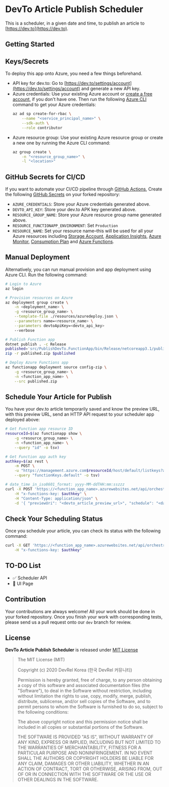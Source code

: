 # DevTo Article Publish Scheduler #

This is a scheduler, in a given date and time, to publish an article to [https://dev.to](https://dev.to).


## Getting Started ##

## Keys/Secrets ##

To deploy this app onto Azure, you need a few things beforehand.

* API key for dev.to: Go to [https://dev.to/settings/account](https://dev.to/settings/account) and generate a new API key.
* Azure credentials: Use your existing Azure account or [create a free account](https://azure.microsoft.com/free/?WT.mc_id=github-0000-juyoo), if you don't have one. Then run the following [Azure CLI](https://docs.microsoft.com/cli/azure/what-is-azure-cli?WT.mc_id=github-0000-juyoo) command to get your Azure credentials:
    ```bash
    az ad sp create-for-rbac \
        --name "<service_principal_name>" \
        --sdk-auth \
        --role contributor
    ```
* Azure resource group: Use your existing Azure resource group or create a new one by running the Azure CLI command:
    ```bash
    az group create \
        -n "<resource_group_name>" \
        -l "<location>"
    ```


## GitHub Secrets for CI/CD ##

If you want to automate your CI/CD pipeline through [GitHub Actions](https://docs.github.com/en/free-pro-team@latest/actions), Create the following [GitHub Secrets](https://docs.github.com/en/free-pro-team@latest/actions/reference/encrypted-secrets) on your forked repository:

* `AZURE_CREDENTIALS`: Store your Azure credentials generated above.
* `DEVTO_API_KEY`: Store your dev.to APK key generated above.
* `RESOURCE_GROUP_NAME`: Store your Azure resource group name generated above.
* `RESOURCE_FUNCTIONAPP_ENVIRONMENT`: Set `Production`
* `RESOURCE_NAME`: Set your resource name&ndash;this will be used for all your Azure resources including [Storage Account](https://docs.microsoft.com/azure/storage/common/storage-account-overview?WT.mc_id=github-0000-juyoo), [Application Insights](https://docs.microsoft.com/azure/azure-monitor/app/app-insights-overview?WT.mc_id=github-0000-juyoo), [Azure Monitor](https://docs.microsoft.com/azure/azure-monitor/overview?WT.mc_id=github-0000-juyoo), [Consumption Plan](https://docs.microsoft.com/azure/azure-functions/consumption-plan?WT.mc_id=github-0000-juyoo) and [Azure Functions](https://docs.microsoft.com/azure/azure-functions/functions-overview?WT.mc_id=github-0000-juyoo).


## Manual Deployment ##

Alternatively, you can run manual provision and app deployment using Azure CLI. Run the following command:

```bash
# Login to Azure
az login

# Provision resources on Azure
az deployment group create \
    -n <deployment_name> \
    -g <resource_group_name> \
    --template-file ./resources/azuredeploy.json \
    --parameters name=<resource_name> \
    --parameters devtoApiKey=<devto_api_key>
    --verbose

# Publish Function app
dotnet publish . -c Release
published='src/PublishDevTo.FunctionApp/bin/Release/netcoreapp3.1/publish'
zip -r published.zip $published

# Deploy Azure Functions app
az functionapp deployment source config-zip \
    -g <resource_group_name> \
    -n <function_app_name> \
    --src published.zip
```


## Schedule Your Article for Publish ##

You have your dev.to article temporarily saved and know the preview URL, with this preview URL, send an HTTP API request to your scheduler app deployed above:

```bash
# Get Function app resource ID
resourceId=$(az functionapp show \
    -g <resource_group_name> \
    -n <function_app_name> \
    --query "id" -o tsv)

# Get Function app auth key
authkey=$(az rest \
    -m POST \
    -u "https://management.azure.com$resourceId/host/default/listkeys?api-version=2020-06-01" \
    --query "functionKeys.default" -o tsv)

# date_time_in_iso8601_format: yyyy-MM-ddTHH:mm:sszzz
curl -X POST 'https://<function_app_name>.azurewebsites.net/api/orchestrators/schedules' \
    -H "x-functions-key: $authkey" \
    -H "Content-Type: application/json" \
    -d '{ "previewUri": "<devto_article_preview_url>", "schedule": "<date_time_in_iso8601_format>" }'
```


## Check Your Scheduling Status ##

Once you schedule your article, you can check its status with the following command:

```bash
curl -X GET 'https://<function_app_name>.azurewebsites.net/api/orchestrators/schedules' \
    -H "x-functions-key: $authkey"
```


## TO-DO List ##

* ✅ Scheduler API
* 🔲 UI Page


## Contribution ##

Your contributions are always welcome! All your work should be done in your forked repository. Once you finish your work with corresponding tests, please send us a pull request onto our `dev` branch for review.


## License ##

**DevTo Article Publish Scheduler** is released under [MIT License](http://opensource.org/licenses/MIT)

> The MIT License (MIT)
>
> Copyright (c) 2020 DevRel Korea (한국 DevRel 커뮤니티)
> 
> Permission is hereby granted, free of charge, to any person obtaining a copy of this software and associated documentation files (the "Software"), to deal in the Software without restriction, including without limitation the rights to use, copy, modify, merge, publish, distribute, sublicense, and/or sell copies of the Software, and to permit persons to whom the Software is furnished to do so, subject to the following conditions:
> 
> The above copyright notice and this permission notice shall be included in all copies or substantial portions of the Software.
> 
> THE SOFTWARE IS PROVIDED "AS IS", WITHOUT WARRANTY OF ANY KIND, EXPRESS OR IMPLIED, INCLUDING BUT NOT LIMITED TO THE WARRANTIES OF MERCHANTABILITY, FITNESS FOR A PARTICULAR PURPOSE AND NONINFRINGEMENT. IN NO EVENT SHALL THE AUTHORS OR COPYRIGHT HOLDERS BE LIABLE FOR ANY CLAIM, DAMAGES OR OTHER LIABILITY, WHETHER IN AN ACTION OF CONTRACT, TORT OR OTHERWISE, ARISING FROM, OUT OF OR IN CONNECTION WITH THE SOFTWARE OR THE USE OR OTHER DEALINGS IN THE SOFTWARE.
